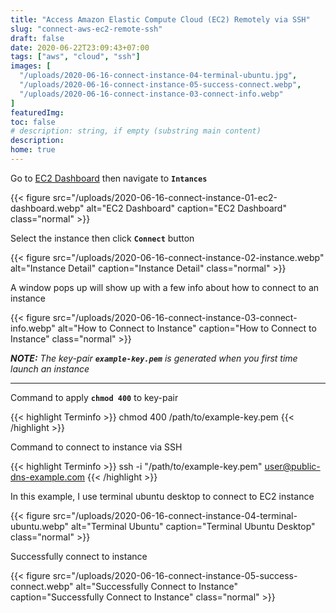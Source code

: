 ```yaml
---
title: "Access Amazon Elastic Compute Cloud (EC2) Remotely via SSH"
slug: "connect-aws-ec2-remote-ssh"
draft: false
date: 2020-06-22T23:09:43+07:00
tags: ["aws", "cloud", "ssh"]
images: [
  "/uploads/2020-06-16-connect-instance-04-terminal-ubuntu.jpg",
  "/uploads/2020-06-16-connect-instance-05-success-connect.webp",
  "/uploads/2020-06-16-connect-instance-03-connect-info.webp"
]
featuredImg:
toc: false
# description: string, if empty (substring main content)
description:
home: true
---
```

Go to [EC2 Dashboard](https://console.aws.amazon.com/ec2/v2 "AWS EC2 Dashboard") then navigate to <code>**Intances**</code>

{{< figure
src="/uploads/2020-06-16-connect-instance-01-ec2-dashboard.webp"
alt="EC2 Dashboard"
caption="EC2 Dashboard"
class="normal" >}}

Select the instance then click <code>**Connect**</code> button

{{< figure
src="/uploads/2020-06-16-connect-instance-02-instance.webp"
alt="Instance Detail"
caption="Instance Detail"
class="normal" >}}

A window pops up will show up with a few info about how to connect to an instance 

{{< figure
src="/uploads/2020-06-16-connect-instance-03-connect-info.webp"
alt="How to Connect to Instance"
caption="How to Connect to Instance"
class="normal" >}}

*<strong>NOTE:</strong> The key-pair <code><strong>example-key.pem</strong></code> is generated when you first time launch an instance*

---
Command to apply <code>**chmod 400**</code> to key-pair

{{< highlight Terminfo >}}
chmod 400 /path/to/example-key.pem
{{< /highlight >}}

Command to connect to instance via SSH

{{< highlight Terminfo >}}
ssh -i "/path/to/example-key.pem" user@public-dns-example.com
{{< /highlight >}}

In this example, I use terminal ubuntu desktop to connect to EC2 instance

{{< figure
src="/uploads/2020-06-16-connect-instance-04-terminal-ubuntu.webp"
alt="Terminal Ubuntu"
caption="Terminal Ubuntu Desktop"
class="normal" >}}

Successfully connect to instance

{{< figure
src="/uploads/2020-06-16-connect-instance-05-success-connect.webp"
alt="Successfully Connect to Instance"
caption="Successfully Connect to Instance"
class="normal" >}}
